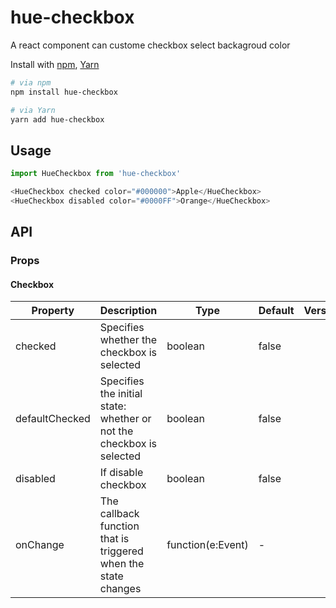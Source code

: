 hue-checkbox
=============


A react component can custome checkbox select backagroud color

Install with [npm](https://www.npmjs.com/), [Yarn](https://yarnpkg.com/)

```bash
# via npm
npm install hue-checkbox

# via Yarn
yarn add hue-checkbox
```

## Usage

```js
import HueCheckbox from 'hue-checkbox'

<HueCheckbox checked color="#000000">Apple</HueCheckbox>
<HueCheckbox disabled color="#0000FF">Orange</HueCheckbox>
```

## API

### Props

#### Checkbox

| Property | Description | Type | Default | Version |
| --- | --- | --- | --- | --- |
| checked | Specifies whether the checkbox is selected | boolean | false |  |
| defaultChecked | Specifies the initial state: whether or not the checkbox is selected | boolean | false |  |
| disabled | If disable checkbox | boolean | false |  |
| onChange | The callback function that is triggered when the state changes | function(e:Event) | - |  |


